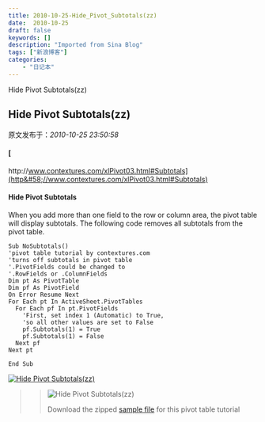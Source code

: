 ```yaml
---
title: 2010-10-25-Hide_Pivot_Subtotals(zz)
date:  2010-10-25
draft: false
keywords: []
description: "Imported from Sina Blog"
tags: ["新浪博客"]
categories: 
    - "日记本"
---
```

Hide Pivot Subtotals(zz)
## Hide Pivot Subtotals(zz)

 原文发布于：*2010-10-25 23:50:58*

#### [
http&#58;//www.contextures.com/xlPivot03.html#Subtotals](http&#58;//www.contextures.com/xlPivot03.html#Subtotals)

#### Hide Pivot Subtotals

When you add more than one field to the row or column area, the
pivot table will display subtotals. The following code removes all
subtotals from the pivot table.

    
    Sub NoSubtotals()
    'pivot table tutorial by contextures.com
    'turns off subtotals in pivot table
    '.PivotFields could be changed to
    '.RowFields or .ColumnFields
    Dim pt As PivotTable
    Dim pf As PivotField
    On Error Resume Next
    For Each pt In ActiveSheet.PivotTables
      For Each pf In pt.PivotFields
        'First, set index 1 (Automatic) to True,
        'so all other values are set to False
        pf.Subtotals(1) = True
        pf.Subtotals(1) = False
      Next pf
    Next pt
    
    End Sub
    

[![Hide&nbsp;<wbr>Pivot&nbsp;<wbr>Subtotals(zz)](http&#58;//www.contextures.com/images/scrollup.gif)](http&#58;//www.contextures.com/#Top)

> > ![Hide&nbsp;<wbr>Pivot&nbsp;<wbr>Subtotals(zz)](http&#58;//www.contextures.com/images/pt12.gif)
> > 
> > Download the zipped [sample
> > file](http&#58;//www.contextures.com/PivotSales.zip) for this pivot table tutorial


